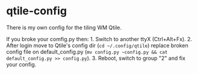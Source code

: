 # qtile-config
There is my own config for the tiling WM Qtile.

If you broke your comfig.py then:
    1. Switch to another ttyX (Ctrl+Alt+Fx).
    2. After login move to Qtile's config dir (`cd ~/.config/qtile`) replace broken config file on default_config.py (`mv config.py ~config.py && cat default_config.py >> config.py`).
    3. Reboot, switch to group "2" and fix your config.
